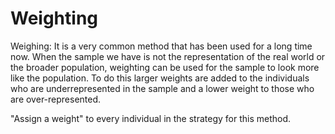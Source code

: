# Weighting

Weighing: It is a very common method that has been used for a long time now. When the sample we have is not the representation of the real world or the broader population, weighting can be used for the sample to look more like the population. To do this larger weights are added to the individuals who are underrepresented in the sample and a lower weight to those who are over-represented. 

"Assign a weight" to every individual in the strategy for this method.

